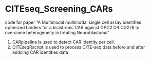 # CITEseq_Screening_CARs
code for paper "A Multimodal multimodal single cell assay identifies optimized binders for a bicistronic CAR against GPC2 OR CD276 to overcome heterogeneity in treating Neuroblastoma"
1) CARpipeline is used to detect CAR identity per cell.
2) CITEseqRscript is used to process CITE-seq data before and after addding CAR identities data

